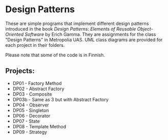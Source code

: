 # Design Patterns

These are simple programs that implement different design patterns introduced in the book _Design Patterns: Elements of Reusable Object-Oriented Software_ by Erich Gamma. They are assignments for the class "Design Patterns" in Metropolia UAS. UML class diagrams are provided for each project in their folders.

Please note that some of the code is in Finnish.

## Projects:
- DP01 - Factory Method
- DP02 - Abstract Factory
- DP03 - Composite
- DP03b - Same as 3 but with Abstract Factory
- DP04 - Observer
- DP05 - Singleton
- DP06 - Decorator
- DP07 - State
- DP08 - Template Method
- DP09 - Strategy
